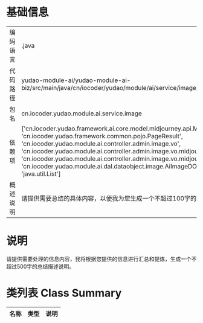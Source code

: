 # 基础信息

|      |      |
|------|------|
| 编码语言 | .java |
| 代码路径 | yudao-module-ai/yudao-module-ai-biz/src/main/java/cn/iocoder/yudao/module/ai/service/image/AiImageService.java |
| 包名 | cn.iocoder.yudao.module.ai.service.image |
| 依赖项 | ['cn.iocoder.yudao.framework.ai.core.model.midjourney.api.MidjourneyApi', 'cn.iocoder.yudao.framework.common.pojo.PageResult', 'cn.iocoder.yudao.module.ai.controller.admin.image.vo', 'cn.iocoder.yudao.module.ai.controller.admin.image.vo.midjourney.AiMidjourneyActionReqVO', 'cn.iocoder.yudao.module.ai.controller.admin.image.vo.midjourney.AiMidjourneyImagineReqVO', 'cn.iocoder.yudao.module.ai.dal.dataobject.image.AiImageDO', 'jakarta.validation.Valid', 'java.util.List'] |
| 概述说明 | 请提供需要总结的具体内容，以便我为您生成一个不超过100字的概要说明。 |

# 说明

请提供需要处理的信息内容，我将根据您提供的信息进行汇总和提炼，生成一个不超过500字的总结描述说明。

# 类列表 Class Summary

| 名称   | 类型  | 说明 |
|-------|------|-------------|





